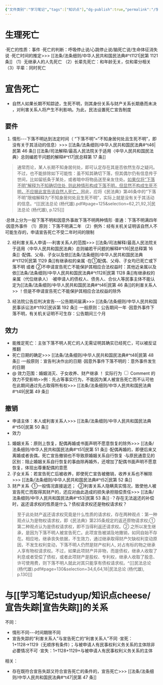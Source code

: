 ```yaml
---
{"文件类别":"学习笔记","tags":["知识点"],"dg-publish":true,"permalink":"/学习笔记studyup/知识点cheese/死亡/","dgPassFrontmatter":true,"created":"2024-07-04T11:02:22.356+08:00","updated":"2024-09-30T11:35:19.176+08:00"}
---
```


# 生理死亡
·死亡的性质：事件
·死亡的判断：呼吸停止说/心跳停止说/脑死亡说/生命体征消失说
·死亡时间的推定>>> [[法条/法条细则/中华人民共和国民法典#^t1121\|民第 1121 条]]
（1）无继承人的人先死亡 
（2）长辈先死亡：和年龄无关，仅和辈分相关 
（3）平辈：同时死亡
# 宣告死亡
- 自然人如果长期不知踪迹，生死不明，则其身份关系与财产关系长期悬而未决 ，对利害关系人将产生不利影响。为此，民法设置死亡宣告制度
## 要件
1. 情形---下落不明达到法定时间（ “下落不明”=“不知身居何处且生死不明”，即没有关于其活动的信息）>>> [[法条/法条细则/中华人民共和国民法典#^t46\|民第 46 条]]  [[法条/司法解释/最高人民法院关于适用〈中华人民共和国民法典〉总则编若干问题的解释#^t17\|民总释第 17 条]] 
> 通常而论，某人长期不知身居何处，即可认定存在其是否依然生存之疑问。不过，也不能排除如下可能性：虽不知其确切下落，但其偶尔仍有信息传于世间，比如留纸条于某处，或者暗中将物品送至亲友住处。<u>如果仅将“下落不明”解释为不知确切住处, 则此种情形构成下落不明，但显然不构成生死不明，不应据此宣告该自然人死亡。</u>因此，应将《民法典》第46条中的“下落不明”限缩解释为“不知身居何处且生死不明”，实际上就是没有关于其活动的信息。^[[[民法总论 (杨代雄).pdf#page=125&selection=62,21,92,3\|民法总论 (杨代雄), p.125]]]

·总体上分为一般下落不明和因意外事故下落不明两种情形
·普通：下落不明满四年
·因意外事件
（1）原则：下落不明满二年
（2）例外：经有关机关证明该自然人不可能生存的，申请宣告死亡不受二年时间的限制

2. 经利害关系人申请---利害关系人的范围>>> [[法条/司法解释/最高人民法院关于适用〈中华人民共和国民法典〉总则编若干问题的解释#^t16\|民总释第 16 条]]
·配偶、父母、子女以及依[[法条/法条细则/中华人民共和国民法典#^t1129\|民第 1129 条]]有继承权的亲属
·在①配偶、父母、子女均已死亡或下落不明 或者 ②不申请宣告死亡不能保护其相应合法权益时：其他近亲属以及依[[法条/法条细则/中华人民共和国民法典#^t1128\|民第 1128 条]]有继承权的亲属（代位继承人）
·被申请人的债权人、债务人、合伙人等民事主体不能认定为[[法条/法条细则/中华人民共和国民法典#^t46\|民第 46 条]]的利害关系人>> ！但是不申请宣告死亡不能保护其相应合法权益的除外

3. 经法院公告后判决宣告---公告期间届满>>> [[法条/法条细则/中华人民共和国民事诉讼法#^t192\|民诉第 192 条]]
·一般原则：公告期间一年
·因意外事件下落不明，有关机关证明不可生存：公告期间三个月

## 效力
- 能推定死亡：主张下落不明人死亡的人无需证明其确实已经死亡，可以被反证推翻
- 死亡日期的确定>>> [[法条/法条细则/中华人民共和国民法典#^t48\|民第 48 条]]
·一般原则：宣告判决作出的日期
·因意外事件下落不明的：意外事件发生的日期
- @ 效力范围：婚姻消灭、子女收养、财产继承
！ <label class="ob-comment" title="不必一定为严格意义上的“法律行为”，只要是能产生法律效果的行为即可" style=""> 实际行为 <input type="checkbox"> <span style=""> Comment </span></label>的效力不受影响>>例：先占等事实行为，不能因为某人被宣告死亡而不认可他在此期间通过先占取得所有权>>> [[法条/法条细则/中华人民共和国民法典#^t49\|民第 49 条]]


## 撤销
- 申请主体：本人或利害关系人>>> [[法条/法条细则/中华人民共和国民法典#^t50\|民第 50 条]]
- 效力
1. 婚姻关系：原则上恢复，配偶再婚或书面声明不愿意恢复的除外>>> [[法条/法条细则/中华人民共和国民法典#^t51\|民第 51 条]]
·配偶再婚的，即便后来又离婚或者丧偶，死亡宣告撤销也不导致原婚姻关系自行恢复
·与原民通意见的区别：阻止婚姻关系自行恢复的事由除再婚外，还增加了配偶书面声明不愿意恢复，体现出尊重配偶的意愿
2. 子女关系：若宣告死亡后被收养，即使死亡宣告被撤销，收养关系也不解除>>> [[法条/法条细则/中华人民共和国民法典#^t52\|民第 52 条]]
3. 财产关系
·①一般情况直接返还；
·②利害关系人隐瞒真实情况，致使他人被宣告死亡而取得其财产的，还应对由此造成的损失承担赔偿责任>>> [[法条/法条细则/中华人民共和国民法典#^t53\|民第 53 条]] 
·？存在无法返还的补偿时，返还请求权的性质是什么？债权请求权还是物权请求权？
> 至于此处财产返还请求权究竟是什么性质的请求权，存在两种观点：第⼀种观点认为是物权请求权，即《民法典》第235条规定的返还原物请求权;①第二种观点认为是债权请求权，即不当得利返还请求权。② 之所以发生继承，是因为下落不明人被宣告死亡。此项宣告被湖及地撖销，如同自始不存在。相应地，继承丧失依据，不生效力，通过继承取得财产欠缺权利变动原因，不发生权利变动，下落不明⼈仍然是财产权利人, 对占有标的物之继承人享有物权请求权。不过，如果此项财产并非物，而是债权，继承人收取了利息或者受偿了债权，或者此项财产是股权、专利权，继承人收取了股息、许可使用费，则下落不明⼈就此对其只能享有债权请求权。^[[[民法总论 (杨代雄).pdf#page=130&selection=34,6,64,18\|民法总论 (杨代雄), p.130]]]

# 与[[学习笔记studyup/知识点cheese/宣告失踪\|宣告失踪]]的关系
不同：
- 情形不同---时间期限不同
- 宣告失踪的“利害关系人”与宣告死亡的“利害关系人”不同
·宣死：1+1128→1129（无顺序有条件）；与被申请人有民事权利义务关系的主体除非必要情况不可
·宣失：1+1128+1129+与被申请人有民事权利义务关系的主体

相关：
- 存在既符合宣告失踪又符合宣告死亡的条件的，宣告死亡>>> [[法条/法条细则/中华人民共和国民法典#^t47\|民第 47 条]]
